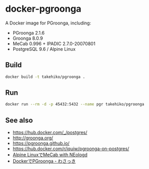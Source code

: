 # docker-pgroonga

A Docker image for PGroonga, including:

- PGroonga 2.1.6
- Groonga 8.0.9
- MeCab 0.996 + IPADIC 2.7.0-20070801
- PostgreSQL 9.6 / Alpine Linux

## Build

```sh
docker build -t takehiko/pgroonga .
```

## Run

```sh
docker run --rm -d -p 45432:5432 --name pgr takehiko/pgroonga
```

## See also

- https://hub.docker.com/_/postgres/
- http://groonga.org/
- https://pgroonga.github.io/
- https://hub.docker.com/r/iquiw/pgroonga-on-postgres/
- [Alpine LinuxでMeCab with NEologd](https://qiita.com/nownabe/items/4171776aec1f05de9f28)
- [DockerでPGroonga - わさっき](http://d.hatena.ne.jp/takehikom/20180130/1517314577)
